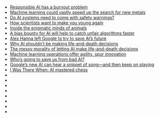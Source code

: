 - [Responsible AI has a burnout problem](https://www.technologyreview.com/2022/10/28/1062332/responsible-ai-has-a-burnout-problem/)
- [Machine learning could vastly speed up the search for new metals](https://www.technologyreview.com/2022/10/25/1062104/machine-learning-new-metals/)
- [Do AI systems need to come with safety warnings?](https://www.technologyreview.com/2022/10/24/1062071/do-ai-systems-need-to-come-with-safety-warnings/)
- [How scientists want to make you young again](https://www.technologyreview.com/2022/10/25/1061644/how-to-be-young-again/)
- [Inside the enigmatic minds of animals](https://www.technologyreview.com/2022/10/24/1061064/book-review-animal-minds/)
- [A bias bounty for AI will help to catch unfair algorithms faster](https://www.technologyreview.com/2022/10/20/1061977/ai-bias-bounty-help-catch-unfair-algorithms-faster/)
- [Alex Hanna left Google to try to save AI’s future](https://www.technologyreview.com/2022/10/19/1061075/alex-hanna-google-ai-research/)
- [Why AI shouldn’t be making life-and-death decisions](https://www.technologyreview.com/2022/10/17/1061738/why-ai-shouldnt-be-making-life-and-death-decisions/)
- [The messy morality of letting AI make life-and-death decisions](https://www.technologyreview.com/2022/10/13/1060945/artificial-intelligence-life-death-decisions-hard-choices/)
- [Machine learning operations offer agility, spur innovation](https://www.technologyreview.com/2022/10/12/1060890/machine-learning-operations-offer-agility-spur-innovation/)
- [Who’s going to save us from bad AI?](https://www.technologyreview.com/2022/10/10/1061016/whos-going-to-save-us-from-bad-ai/)
- [Google’s new AI can hear a snippet of song—and then keep on playing](https://www.technologyreview.com/2022/10/07/1060897/ai-audio-generation/)
- [I Was There When: AI mastered chess](https://www.technologyreview.com/2022/10/06/1060824/i-was-there-when-ai-mastered-chess/)
- []()
- []()
- []()
- []()
- []()
- []()
- []()
- []()
